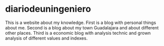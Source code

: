 # diariodeuningeniero
This is a website about my knowledge. 
First is a blog with personal things about me.
Second is a blog about my town Guadalajara and about different other places.
Third is a economic blog with analysis technic and grown analysis of different values and indexes.
